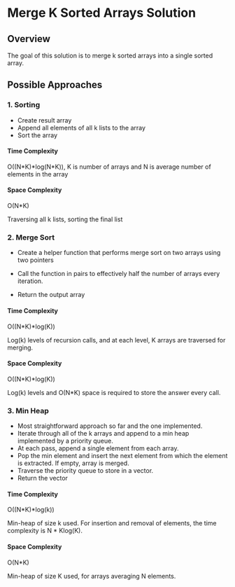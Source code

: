 # Merge K Sorted Arrays Solution

## Overview

The goal of this solution is to merge k sorted arrays into a single sorted array.

## Possible Approaches

### 1. Sorting

- Create result array
- Append all elements of all k lists to the array
- Sort the array

#### Time Complexity

O((N*K)*log(N\*K)), K is number of arrays and N is average number of elements in the array

#### Space Complexity

O(N\*K)

Traversing all k lists, sorting the final list

### 2. Merge Sort

- Create a helper function that performs merge sort on two arrays using two pointers

- Call the function in pairs to effectively half the number of arrays every iteration.

- Return the output array

#### Time Complexity

O((N*K)*log(K))

Log(k) levels of recursion calls, and at each level, K arrays are traversed for merging.

#### Space Complexity

O((N*K)*log(K))

Log(k) levels and O(N\*K) space is required to store the answer every call.

### 3. Min Heap

- Most straightforward approach so far and the one implemented.
- Iterate through all of the k arrays and append to a min heap implemented by a priority queue.
- At each pass, append a single element from each array.
- Pop the min element and insert the next element from which the element is extracted. If empty, array is merged.
- Traverse the priority queue to store in a vector.
- Return the vector

#### Time Complexity

O((N*K)*log(k))

Min-heap of size k used. For insertion and removal of elements, the time complexity is N \* Klog(K).

#### Space Complexity

O(N\*K)

Min-heap of size K used, for arrays averaging N elements.
